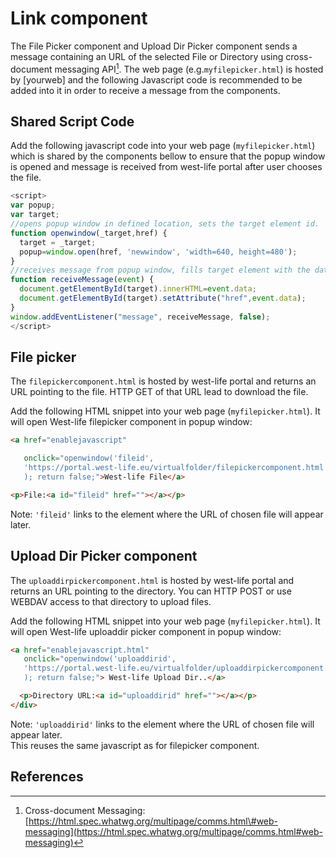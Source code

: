 # Link component

The File Picker component and Upload Dir Picker component sends a message containing an URL of the selected File or Directory using cross-document messaging API[^1]. The web page \(e.g.`myfilepicker.html`\) is hosted by \[yourweb\] and the following Javascript code is recommended to be added into it in order to receive a message from the components.

## Shared Script Code

Add the following javascript code into your web page \(`myfilepicker.html`\) which is shared by the components bellow to ensure that the popup window is opened and message is received from west-life portal after user chooses the file.

```javascript
<script>
var popup;
var target;
//opens popup window in defined location, sets the target element id.
function openwindow(_target,href) {
  target = _target;
  popup=window.open(href, 'newwindow', 'width=640, height=480');
}
//receives message from popup window, fills target element with the data received
function receiveMessage(event) {
  document.getElementById(target).innerHTML=event.data;
  document.getElementById(target).setAttribute("href",event.data);
}
window.addEventListener("message", receiveMessage, false);
</script>
```

## File picker

The `filepickercomponent.html` is hosted by west-life portal and returns an URL pointing to the file. HTTP GET of that URL lead to download the file.

Add the following HTML snippet into your web page \(`myfilepicker.html`\). It will open West-life filepicker component in popup window:

```html
<a href="enablejavascript"

   onclick="openwindow('fileid',
   'https://portal.west-life.eu/virtualfolder/filepickercomponent.html'
   ); return false;">West-life File</a>

<p>File:<a id="fileid" href=""></a></p>
```

Note: `'fileid'` links to the element where the URL of chosen file will appear later.

## Upload Dir Picker component

The `uploaddirpickercomponent.html` is hosted by west-life portal and returns an URL pointing to the directory. You can HTTP POST or use WEBDAV access to that directory to upload files.

Add the following HTML snippet into your web page \(`myfilepicker.html`\). It will open West-life  uploaddir picker component in popup window:

```html
<a href="enablejavascript.html" 
   onclick="openwindow('uploaddirid',
   'https://portal.west-life.eu/virtualfolder/uploaddirpickercomponent.html'
   ); return false;"> West-life Upload Dir..</a>

  <p>Directory URL:<a id="uploaddirid" href=""></a></p>
</div>
```

Note: `'uploaddirid'` links to the element where the URL of chosen file will appear later.  
This reuses the same javascript as for filepicker component.

## References

[^1]:Cross-document Messaging: [https://html.spec.whatwg.org/multipage/comms.html\#web-messaging](https://html.spec.whatwg.org/multipage/comms.html#web-messaging)

